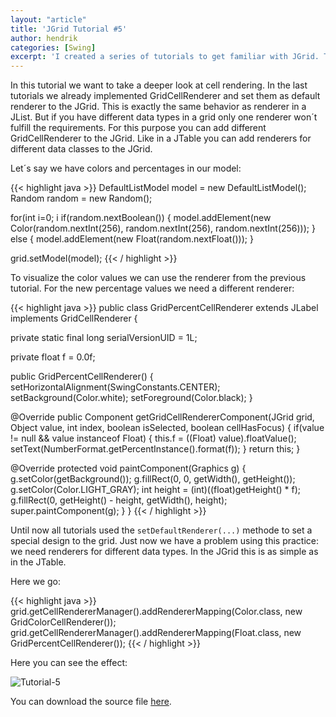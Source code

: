 ```yaml
---
layout: "article"
title: 'JGrid Tutorial #5'
author: hendrik
categories: [Swing]
excerpt: 'I created a series of tutorials to get familiar with JGrid. This is the fifth out of five tutorials.'
---
```

In this tutorial we want to take a deeper look at cell rendering. In the last tutorials we already implemented GridCellRenderer and set them as default renderer to the JGrid. This is exactly the same behavior as renderer in a JList. But if you have different data types in a grid only one renderer won´t fulfill the requirements. For this purpose you can add different GridCellRenderer to the JGrid. Like in a JTable you can add renderers for different data classes to the JGrid.

Let´s say we have colors and percentages in our model:

{{< highlight java >}}
DefaultListModel model = new DefaultListModel();
Random random = new Random();

for(int i=0; i if(random.nextBoolean()) {
  model.addElement(new Color(random.nextInt(256), random.nextInt(256), random.nextInt(256)));
} else {
  model.addElement(new Float(random.nextFloat()));
}

grid.setModel(model);
{{< / highlight >}}

To visualize the color values we can use the renderer from the previous tutorial. For the new percentage values we need a different renderer:

{{< highlight java >}}
public class GridPercentCellRenderer extends JLabel implements GridCellRenderer {

  private static final long serialVersionUID = 1L;

  private float f = 0.0f;

  public GridPercentCellRenderer() {
    setHorizontalAlignment(SwingConstants.CENTER);
    setBackground(Color.white);
    setForeground(Color.black);
  }

  @Override
  public Component getGridCellRendererComponent(JGrid grid, Object value, int index, boolean isSelected, boolean cellHasFocus) {
    if(value != null &amp;&amp; value instanceof Float) {
      this.f = ((Float) value).floatValue();
      setText(NumberFormat.getPercentInstance().format(f));
    }
    return this;
  }
  
  @Override
  protected void paintComponent(Graphics g) {
    g.setColor(getBackground());
    g.fillRect(0, 0, getWidth(), getHeight());
    g.setColor(Color.LIGHT_GRAY);
    int height = (int)((float)getHeight() * f);
    g.fillRect(0, getHeight() - height, getWidth(), height);
    super.paintComponent(g);
  }
}
{{< / highlight >}}

Until now all tutorials used the `setDefaultRenderer(...)` methode to set a special design to the grid. Just now we have a problem using this practice: we need renderers for different data types. In the JGrid this is as simple as in the JTable.

Here we go:

{{< highlight java >}}
grid.getCellRendererManager().addRendererMapping(Color.class, new GridColorCellRenderer());
grid.getCellRendererManager().addRendererMapping(Float.class, new GridPercentCellRenderer());
{{< / highlight >}}

Here you can see the effect:

![Tutorial-5](/assets/posts/guigarage-legacy/Tutorial-5.png)

You can download the source file [here](/assets/downloads/jgrid/tutorial5.java).
